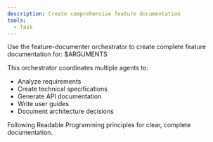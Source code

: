 ```yaml
---
description: Create comprehensive feature documentation
tools:
  - Task
---
```


Use the feature-documenter orchestrator to create complete feature documentation for: $ARGUMENTS

This orchestrator coordinates multiple agents to:
- Analyze requirements
- Create technical specifications  
- Generate API documentation
- Write user guides
- Document architecture decisions

Following Readable Programming principles for clear, complete documentation.